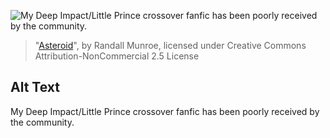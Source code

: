 ![My Deep Impact/Little Prince crossover fanfic has been poorly received by the community.](https://imgs.xkcd.com/comics/asteroid.png)
> "[Asteroid](https://xkcd.com/618/)", by Randall Munroe, licensed under Creative Commons Attribution-NonCommercial 2.5 License

## Alt Text
My Deep Impact/Little Prince crossover fanfic has been poorly received by the community.
